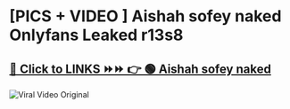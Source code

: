 
 # [PICS + VIDEO ] Aishah sofey naked Onlyfans Leaked r13s8

## <h2><a href="https://clipsfans.com/Aishah_sofey_naked&ref=git">🔗 Click to LINKS ⏩⏩ 👉 🟢 Aishah sofey naked </a></h2>

<a href="https://clipsfans.com/Aishah_sofey_naked&ref=git" rel="nofollow" data-target="animated-image.originalLink"><img src="https://i.ibb.co.com/xMMVF88/686577567.gif" alt="Viral Video Original" style="max-width: 100%; display: inline-block;" data-target="animated-image.originalImage"></a>

